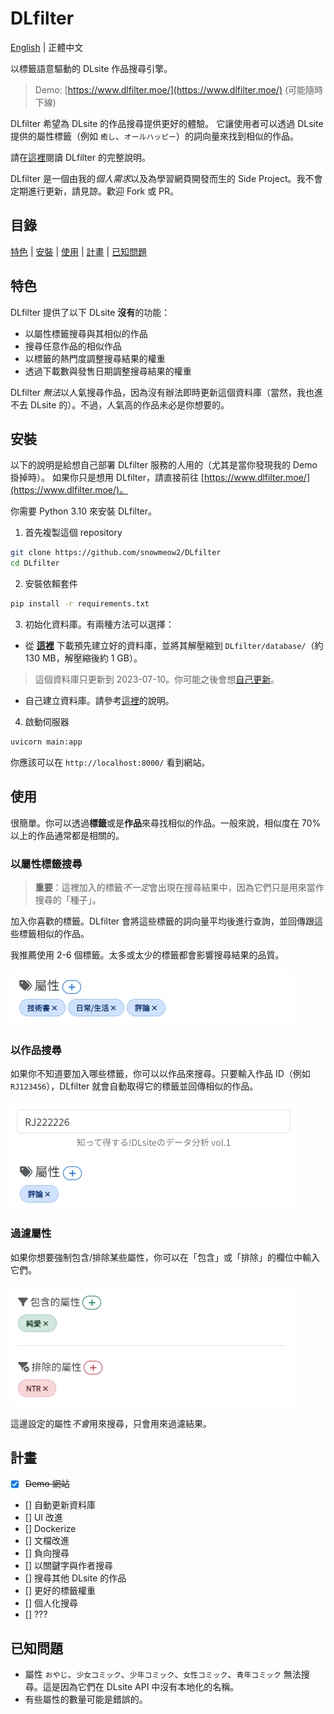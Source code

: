 # DLfilter
[English](README.md) | 正體中文

以標籤語意驅動的 DLsite 作品搜尋引擎。
> Demo: [https://www.dlfilter.moe/](https://www.dlfilter.moe/)
> (可能隨時下線)

DLfilter 希望為 DLsite 的作品搜尋提供更好的體驗。
它讓使用者可以透過 DLsite 提供的屬性標籤（例如 `癒し`、`オールハッピー`）的詞向量來找到相似的作品。

請在[這裡](docs/description.zh-tw.md)閱讀 DLfilter 的完整說明。

DLfilter 是一個由我的*個人需求*以及為學習網頁開發而生的 Side Project。我不會定期進行更新，請見諒。歡迎 Fork 或 PR。

## 目錄
[特色](#特色) | [安裝](#安裝) | [使用](#使用) | [計畫](#計畫) | [已知問題](#已知問題)

## 特色
DLfilter 提供了以下 DLsite **沒有**的功能：
- 以屬性標籤搜尋與其相似的作品
- 搜尋任意作品的相似作品
- 以標籤的熱門度調整搜尋結果的權重
- 透過下載數與發售日期調整搜尋結果的權重

DLfilter *無法*以人氣搜尋作品，因為沒有辦法即時更新這個資料庫（當然，我也進不去 DLsite 的）。不過，人氣高的作品未必是你想要的。

## 安裝
以下的說明是給想自己部署 DLfilter 服務的人用的（尤其是當你發現我的 Demo 掛掉時）。
如果你只是想用 DLfilter，請直接前往 [https://www.dlfilter.moe/](https://www.dlfilter.moe/)。

你需要 Python 3.10 來安裝 DLfilter。

1. 首先複製這個 repository
```bash
git clone https://github.com/snowmeow2/DLfilter
cd DLfilter
```

2. 安裝依賴套件
```bash
pip install -r requirements.txt
```

3. 初始化資料庫。有兩種方法可以選擇：
- 從 **[這裡](https://drive.google.com/file/d/1Jod-iFufGW3lIyqttlws9hOqK4k79ha8/view?usp=sharing)** 下載預先建立好的資料庫，並將其解壓縮到 `DLfilter/database/`（約 130 MB，解壓縮後約 1 GB）。
> 這個資料庫只更新到 2023-07-10。你可能之後會想[自己更新](docs/database.zh-tw.md#更新資料庫)。

- 自己建立資料庫。請參考[這裡](docs/database.zh-tw.md#初始化資料庫)的說明。

4. 啟動伺服器
```bash
uvicorn main:app
```
你應該可以在 `http://localhost:8000/` 看到網站。

## 使用
很簡單。你可以透過**標籤**或是**作品**來尋找相似的作品。一般來說，相似度在 70% 以上的作品通常都是相關的。

### 以屬性標籤搜尋
> **重要**：這裡加入的標籤*不一定*會出現在搜尋結果中，因為它們只是用來當作搜尋的「種子」。

加入你喜歡的標籤。DLfilter 會將這些標籤的詞向量平均後進行查詢，並回傳跟這些標籤相似的作品。

我推薦使用 2-6 個標籤。太多或太少的標籤都會影響搜尋結果的品質。

![image](docs/images/usage1.png)

### 以作品搜尋
如果你不知道要加入哪些標籤，你可以以作品來搜尋。只要輸入作品 ID（例如 `RJ123456`），DLfilter 就會自動取得它的標籤並回傳相似的作品。

![image](docs/images/usage2.png)

### 過濾屬性
如果你想要強制包含/排除某些屬性，你可以在「包含」或「排除」的欄位中輸入它們。

![image](docs/images/usage3.png)

這邊設定的屬性*不會*用來搜尋，只會用來過濾結果。

## 計畫
- [x] ~~Demo 網站~~
- [] 自動更新資料庫
- [] UI 改進
- [] Dockerize
- [] 文檔改進
- [] 負向搜尋
- [] 以關鍵字與作者搜尋
- [] 搜尋其他 DLsite 的作品
- [] 更好的標籤權重
- [] 個人化搜尋
- [] ???

## 已知問題
- 屬性 `おやじ`、`少女コミック`、`少年コミック`、`女性コミック`、`青年コミック` 無法搜尋。這是因為它們在 DLsite API 中沒有本地化的名稱。
- 有些屬性的數量可能是錯誤的。